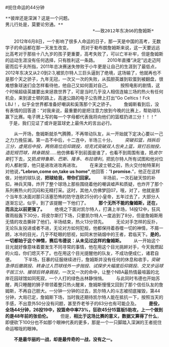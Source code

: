 #扼住命运的44分钟
<pre>
**彼岸还是深渊？这是一个问题。
男儿行处是，莫要论穷通。**
                                 *——致2012年东决G6的詹姆斯*
</pre>
&#160; &#160; &#160; &#160;2012年6月8日，一个影响了很多人命运的日子，那一天是中国的高考，无数学子的命运都在那一天发生改变。
&#160; &#160; &#160; &#160;而对于勒布朗詹姆斯来说，这一天要远远比高考对于那些十八九岁的孩子更重要，高考失败了，可以亡羊补牢，但是詹姆斯的运动生涯没有任何选择，只有胜利这一条路。
&#160; &#160; &#160; &#160;2010年直播“决定”远走迈阿密而后千夫所指，2011年总决赛迷失惨败于小牛更是让自己的生涯到了最低点，2012年东决又从2:0到2:3,被凯尔特人三巨头逼到了绝境，这场输了，他就再也不是那个天之骄子，九年无冠，一次又一次的失败，从孤胆英雄到软蛋到被翻盘，很难想象球迷们会怎样看待他，他自己又如何面对自己。
&#160; &#160; &#160; &#160;按照电影的剧情，这个时候超级英雄要出来拯救世界了，可是当时几乎没人相信连输三场的热火有任何机会，来到波士顿的路上，高速公路的电子公告牌上打出“Go Celtics！Fck LBJ！，似乎全世界都准备好嘲讽和奚落那个天之骄子。
&#160; &#160; &#160; &#160;詹姆斯看到后，没有表情的回答道：“对我来说，最重要的是把注意力放到今晚的比赛上，帮助球队赢下比赛。电子牌上写的每一个字母都代表我将向他们的篮框扔进三分！！！”
&#160; &#160; &#160; &#160;于是，我们见证了或许是篮球史上最伟大的言出必行。

&#160; &#160; &#160; &#160;从一开场，詹姆斯就杀气腾腾，不再带动队友，从一开始就下定决心要以一己之力力挽狂澜。第一击不中后，十二连中，半场三十分。
&#160; &#160; &#160; &#160;*突破扣篮，挡拆后三分，虚晃后中投，两侧高位后仰跳投，坦克式突破双人包夹上篮，背打后抛投，造犯规罚球，转身跳投*……他仿佛看不到前面是谁了，也看不到周围有谁，把*皮尔斯*打下去，又把*皮特鲁斯、巴斯、隆多、布拉德利*，把凯尔特人所有试图和他对位的人都射穿，他只是进攻进攻再进攻。
&#160; &#160; &#160; &#160;在来波士顿之前，热火交付帕特莱利对他说，**”Lebron,come on,take us home”**,他回答：”**I promise.**”，他正在这样做，对他的球队说，**把球给我，带你们回家。**
&#160; &#160; &#160; &#160;半场前，一次石破天惊的补扣，神兵天降，炸开了整个球场上那些围绕着他的嘲讽嘘声和质疑，也炸开了那个系列赛热火的沉闷和无精打采。这时，其他人仿佛梦回07，哦，对了，他就是那个当年东决面对那只活塞恐怖的防守连砍25分的小皇帝，五年过去了，大部分人逐渐忘记，似乎，到了该提醒一下他们了。
&#160; &#160; &#160; &#160;**那个无所不能的詹姆斯，还在，而且比以前更强了。**
&#160; &#160; &#160; &#160;绝境之下面对凯尔特人，打满上半场，14投12中，狂风骤雨般轰下30分，将皮尔斯打下场，只要凯尔特人一度追到了8分，但是詹姆斯用无情的攻击撕碎了他们，半场结束，热火13分领先。
&#160; &#160; &#160; &#160;无论对手怎样的反扑，无论队友投进或者不进，无论对方如何犯规，他都保持着吞噬一切的神情，不屑一顾，冰冷的目光，几乎不眨眼的怒视，如同末世硝烟中的王者，君临天下。**是的，一切都始于这个神情，赛后韦德说：从未见过这样的詹姆斯。**
&#160; &#160; &#160; &#160;从一开始这个目光就好像意味着要发生不同寻常的事情，他在用这个目光挑衅对手，今天我燃起的火焰，你们熄灭不了。也在用这个目光提醒他的队友，不成功便成仁，诸君自便。
&#160; &#160; &#160; &#160;下半场，狂暴的征服继续进行，詹姆斯并没有任何的休息和收手，*突破急停后撤跳投、转身过人罚球线外一步抛投、试探步大幅度后仰跳投、交叉步运球干拔三分、接球后转身跳投*，一次又一次的命中，让整个NBA最热情最喧嚣的北岸花园球馆如同死寂，一个人打的绿色丛林静悄悄。
&#160; &#160; &#160; &#160;与此同时韦德也开始苏醒，两只睡醒的狮子带领着整只热火醒来，詹姆斯慢慢又回到了那个信任队友的詹姆斯，不再自己胆大。一分钟一分钟的过去，凯尔特人的斗志被彻底摧毁，第44分钟，大局已定，詹姆斯下场，当时我还期待凯尔特人能在抵抗一下，按照当天的手感，不出意外50分没有问题，甚至乔老爷子的63分也有可能企及。
&#160; &#160; &#160; &#160;**是役，全场44分钟，26投19中，投篮命中率73%，狂砍45分15篮板5助攻，上一个做到的是48年前的张伯伦。**
&#160; &#160; &#160; &#160;但是，**相比于这场比赛的意义，数据又算得了什么**，即便砍下100分也不如那个眼神代表的更多，那是一个一只脚踏入深渊的王者扼住命运喉咙的眼神。

&#160; &#160; &#160; &#160;**不是最华丽的一战，却是最传奇的一战，没有之一。** 
